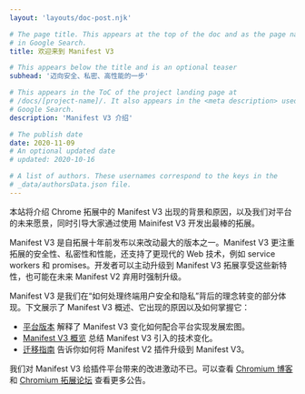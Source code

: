 ```yaml
---
layout: 'layouts/doc-post.njk'

# The page title. This appears at the top of the doc and as the page name
# in Google Search.
title: 欢迎来到 Manifest V3

# This appears below the title and is an optional teaser
subhead: '迈向安全、私密、高性能的一步'

# This appears in the ToC of the project landing page at
# /docs/[project-name]/. It also appears in the <meta description> used in
# Google Search.
description: 'Manifest V3 介绍'

# The publish date
date: 2020-11-09
# An optional updated date
# updated: 2020-10-16

# A list of authors. These usernames correspond to the keys in the
# _data/authorsData.json file.
---
```


本站将介绍 Chrome 拓展中的 Manifest V3 出现的背景和原因，以及我们对平台的未来愿景，同时引导大家通过使用 Mainifest V3 开发出最棒的拓展。

Manifest V3 是自拓展十年前发布以来改动最大的版本之一。Manifest V3 更注重拓展的安全性、私密性和性能，还支持了更现代的 Web 技术，例如 service workers 和 promises。开发者可以主动升级到 Manifest V3 拓展享受这些新特性，也可能在未来 Manifest V2 弃用时强制升级。

Manifest V3 是我们在“如何处理终端用户安全和隐私”背后的理念转变的部分体现。下文展示了 Manifest V3 概述、它出现的原因以及如何掌握它：

- [平台版本](platform-vision) 解释了 Manifest V3 变化如何配合平台实现发展宏图。
- [Manifest V3 概览](mv3-overview) 总结 Manifest V3 引入的技术变化。
- [迁移指南](mv3-migration) 告诉你如何将 Manifest V2 插件升级到 Manifest V3。

我们对 Manifest V3 给插件平台带来的改进激动不已。可以查看 [Chromium
博客](https://blog.chromium.org/) 和 [Chromium 拓展论坛](https://groups.google.com/a/chromium.org/g/chromium-extensions) 查看更多公告。
